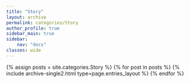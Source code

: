 ```yaml
---
title: "Story"
layout: archive
permalink: categories/Story
author_profile: true
sidebar_main: true
sidebar:
    nav: "docs"
classes: wide
---
```


{% assign posts = site.categories.Story %}
{% for post in posts %} {% include archive-single2.html type=page.entries_layout %} {% endfor %}